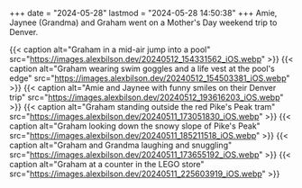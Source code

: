 +++
date = "2024-05-28"
lastmod = "2024-05-28 14:50:38"
+++
Amie, Jaynee (Grandma) and Graham went on a Mother's Day weekend trip to Denver.

{{< caption alt="Graham in a mid-air jump into a pool" src="https://images.alexbilson.dev/20240512_154331562_iOS.webp" >}}
{{< caption alt="Graham wearing swim goggles and a life vest at the pool's edge" src="https://images.alexbilson.dev/20240512_154503381_iOS.webp" >}}
{{< caption alt="Amie and Jaynee with funny smiles on their Denver trip" src="https://images.alexbilson.dev/20240512_193616203_iOS.webp" >}}
{{< caption alt="Graham standing outside the red Pike's Peak tram" src="https://images.alexbilson.dev/20240511_173051830_iOS.webp" >}}
{{< caption alt="Graham looking down the snowy slope of Pike's Peak" src="https://images.alexbilson.dev/20240511_185211518_iOS.webp" >}}
{{< caption alt="Graham and Grandma laughing and snuggling" src="https://images.alexbilson.dev/20240511_173655192_iOS.webp" >}}
{{< caption alt="Graham at a counter in the LEGO store" src="https://images.alexbilson.dev/20240511_225603919_iOS.webp" >}}
